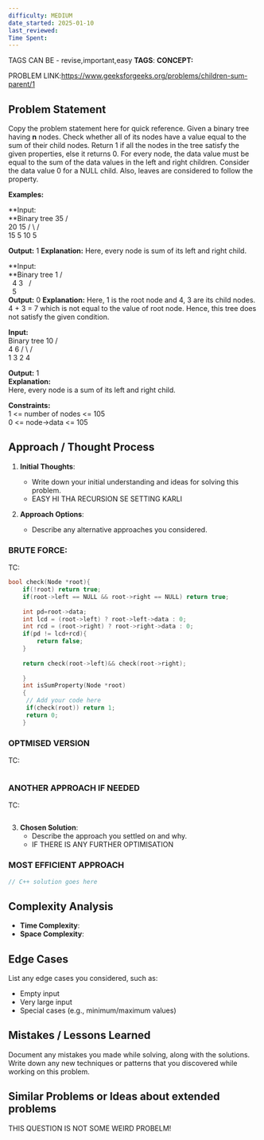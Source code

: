 ```yaml
---
difficulty: MEDIUM
date_started: 2025-01-10
last_reviewed: 
Time Spent: 
---
```

TAGS CAN BE - revise,important,easy
**TAGS**:
**CONCEPT:** [](.md)

PROBLEM LINK:https://www.geeksforgeeks.org/problems/children-sum-parent/1
## Problem Statement
 Copy the problem statement here for quick reference.
 Given a binary tree having **n** nodes. Check whether all of its nodes have a value equal to the sum of their child nodes. Return 1 if all the nodes in the tree satisfy the given properties, else it returns 0. For every node, the data value must be equal to the sum of the data values in the left and right children. Consider the data value 0 for a NULL child. Also, leaves are considered to follow the property.

**Examples:**

**Input:  
**Binary tree
       35
      /  \
     20   15
    / \   / \
   15  5 10  5

**Output:** 1
**Explanation:** Here, every node is sum of its left and right child.

**Input:  
**Binary tree
       1
     /   \
    4         3
   /  
  5    
**Output:** 0
**Explanation:** Here, 1 is the root node and 4, 3 are its child nodes. 4 + 3 = 7 which is not equal to the value of root node. Hence, this tree does not satisfy the given condition.

**Input:**  
Binary tree
       10
      /  \
     4    6
    / \  / \
   1   3 2  4
  
**Output:** 1  
**Explanation:**   
Here, every node is a sum of its left and right child.

**Constraints:**  
1 <= number of nodes <= 105  
0 <= node->data <= 105

## Approach / Thought Process
1. **Initial Thoughts**: 
   - Write down your initial understanding and ideas for solving this problem.
   - EASY HI THA RECURSION SE SETTING KARLI

2. **Approach Options**:
   - Describe any alternative approaches you considered.
   
### BRUTE FORCE:
TC:
```c++
bool check(Node *root){
    if(!root) return true;
    if(root->left == NULL && root->right == NULL) return true;
    
    int pd=root->data;
    int lcd = (root->left) ? root->left->data : 0;
    int rcd = (root->right) ? root->right->data : 0;
    if(pd != lcd+rcd){
        return false;
    }
    
    return check(root->left)&& check(root->right);
    
    }
    int isSumProperty(Node *root)
    {
     // Add your code here
     if(check(root)) return 1;
     return 0;
    }
```

### OPTMISED VERSION 
TC:
```c++

```

### ANOTHER APPROACH IF NEEDED
TC:
```c++

```


3. **Chosen Solution**:
   - Describe the approach you settled on and why.
   - IF THERE IS ANY FURTHER OPTIMISATION

### MOST EFFICIENT APPROACH
```cpp
// C++ solution goes here
```

## Complexity Analysis
- **Time Complexity**: 
- **Space Complexity**: 

## Edge Cases
List any edge cases you considered, such as:
- Empty input
- Very large input
- Special cases (e.g., minimum/maximum values)

## Mistakes / Lessons Learned
Document any mistakes you made while solving, along with the solutions.
Write down any new techniques or patterns that you discovered while working on this problem.


## Similar Problems or Ideas about extended problems

THIS QUESTION IS NOT SOME WEIRD PROBELM!




